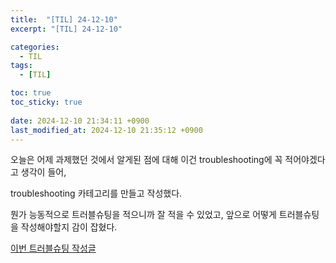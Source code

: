 ```yaml
---
title:  "[TIL] 24-12-10"
excerpt: "[TIL] 24-12-10"

categories:
  - TIL
tags:
  - [TIL]

toc: true
toc_sticky: true
 
date: 2024-12-10 21:34:11 +0900
last_modified_at: 2024-12-10 21:35:12 +0900
---
```


오늘은 어제 과제했던 것에서 알게된 점에 대해 이건 troubleshooting에 꼭 적어야겠다고 생각이 들어,

troubleshooting 카테고리를 만들고 작성했다.

뭔가 능동적으로 트러블슈팅을 적으니까 잘 적을 수 있었고, 앞으로 어떻게 트러블슈팅을 작성해야할지 감이 잡혔다.

[이번 트러블슈팅 작성글](https://zera1004.github.io/troubleshooting/esm-type-error/)